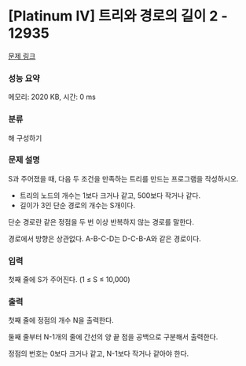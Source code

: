 # [Platinum IV] 트리와 경로의 길이 2 - 12935 

[문제 링크](https://www.acmicpc.net/problem/12935) 

### 성능 요약

메모리: 2020 KB, 시간: 0 ms

### 분류

해 구성하기

### 문제 설명

<p>S과 주어졌을 때, 다음 두 조건을 만족하는 트리를 만드는 프로그램을 작성하시오.</p>

<ul>
	<li>트리의 노드의 개수는 1보다 크거나 같고, 500보다 작거나 같다.</li>
	<li>길이가 3인 단순 경로의 개수는 S개이다.</li>
</ul>

<p>단순 경로란 같은 정점을 두 번 이상 반복하지 않는 경로를 말한다.</p>

<p>경로에서 방향은 상관없다. A-B-C-D는 D-C-B-A와 같은 경로이다.</p>

### 입력 

 <p>첫째 줄에 S가 주어진다. (1 ≤ S ≤ 10,000)</p>

### 출력 

 <p>첫째 줄에 정점의 개수 N을 출력한다.</p>

<p>둘째 줄부터 N-1개의 줄에 간선의 양 끝 점을 공백으로 구분해서 출력한다.</p>

<p>정점의 번호는 0보다 크거나 같고, N-1보다 작거나 같아야 한다.</p>

